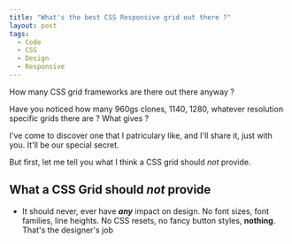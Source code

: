 ```yaml
---
title: "What's the best CSS Responsive grid out there ?"
layout: post
tags:
  - Code
  - CSS
  - Design
  - Responsive
---
```

How many CSS grid frameworks are there out there anyway ? 

Have you noticed how many 960gs clones, 1140, 1280, whatever resolution specific grids there are ? What gives ?

I've come to discover one that I patriculary like, and I'll share it, just with you. It'll be our special secret. 

But first, let me tell you what I think a CSS grid should *not* provide.

## What a CSS Grid should *not* provide

* It should never, ever have ***any*** impact on design. 
No font sizes, font families, line heights. 
No CSS resets, no fancy button styles, **nothing**.
That's the designer's job